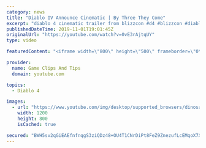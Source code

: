 ```yaml
---
category: news
title: "Diablo IV Announce Cinematic | By Three They Come"
excerpt: "diablo 4 cinematic trailer from blizzcon #d4 #blizzcon #diablo."
publishedDateTime: 2019-11-01T19:01:45Z
originalUrl: "https://youtube.com/watch?v=0vE3rAjtqUY"
type: video

featuredContent: "<iframe width=\"800\" height=\"500\" frameborder=\"0\" src=\"https://www.youtube.com/embed/0vE3rAjtqUY\" allow=\"accelerometer; autoplay; encrypted-media; gyroscope; picture-in-picture\" allowfullscreen></iframe>"

provider:
  name: Game Clips And Tips
  domain: youtube.com

topics:
  - Diablo 4

images:
  - url: "https://www.youtube.com/img/desktop/supported_browsers/dinosaur.png"
    width: 1200
    height: 800
    isCached: true

secured: "BWH5sv2qGiEAEfnfnqgS3ziQDz48+OU4T1CNrDiPt8FeZ9ZnezufLcEMqoX7Xhp9vpxlsIkkhL4+odMmm9jsqDNXjhyQ+Zxx1NLAsTS5O5Z50rxSJb7eCe0V76vJRo//TN7r6SzyLDChXxYRiLzDxGTiHYaZvLIHKHqFt42Z43ihPgfuh+0jmhkhWCPo7GJnz+PbxwtEZM4Ag+OwQWclGW+l4tUq2oAZE4PgNZgOHR91ZmThLATSmtmhOpuhZ5S4OfcC37A8pyQGS5AgRTuOlsWyOAcvL0IhDF73kLBF7KaFbGYrFyySJQVZboK01ECO8j90B9XH2+yRxPtIJK+Ei5xswPRsQ4rvYrJf5KMHuJHhZeDwv6hZOIleJ2MQdIGgqT1/JpCAyYp+M53F+3K+WA==;riU7y8lBK4rwK4IAh5KT1A=="
---
```


